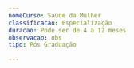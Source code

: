 ```yaml
---
nomeCurso: Saúde da Mulher
classificacao: Especialização
duracao: Pode ser de 4 a 12 meses
observacao: obs
tipo: Pós Graduação

---
```


